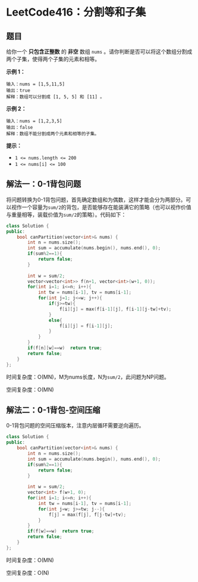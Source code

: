 # LeetCode416：分割等和子集

## 题目

给你一个 **只包含正整数** 的 **非空** 数组 `nums` 。请你判断是否可以将这个数组分割成两个子集，使得两个子集的元素和相等。

 

**示例 1：**

```
输入：nums = [1,5,11,5]
输出：true
解释：数组可以分割成 [1, 5, 5] 和 [11] 。
```

**示例 2：**

```
输入：nums = [1,2,3,5]
输出：false
解释：数组不能分割成两个元素和相等的子集。
```

**提示：**

- `1 <= nums.length <= 200`
- `1 <= nums[i] <= 100`

## 解法一：0-1背包问题

将问题转换为0-1背包问题，首先确定数组和为偶数，这样才能会分为两部分。可以视作一个容量为`sum/2`的背包，是否能够存在能装满它的策略（也可以视作价值与重量相等，装载价值为`sum/2`的策略）。代码如下：

```c++
class Solution {
public:
    bool canPartition(vector<int>& nums) {
        int n = nums.size();
        int sum = accumulate(nums.begin(), nums.end(), 0);
        if(sum%2==1){
            return false;
        }
        
        int w = sum/2;
        vector<vector<int>> f(n+1, vector<int>(w+1, 0));
        for(int i=1; i<=n; i++){
            int tw = nums[i-1], tv = nums[i-1];
            for(int j=1; j<=w; j++){
                if(j>=tw){
                    f[i][j] = max(f[i-1][j], f[i-1][j-tw]+tv);
                }
                else{
                    f[i][j] = f[i-1][j];
                }
            }
        }
        if(f[n][w]==w)  return true;
        return false;
    }
};
```

时间复杂度：O(MN)，M为nums长度，N为`sum/2`，此问题为NP问题。

空间复杂度：O(MN)



## 解法二：0-1背包-空间压缩

0-1背包问题的空间压缩版本，注意内层循环需要逆向遍历。

```c++
class Solution {
public:
    bool canPartition(vector<int>& nums) {
        int n = nums.size();
        int sum = accumulate(nums.begin(), nums.end(), 0);
        if(sum%2==1){
            return false;
        }
        
        int w = sum/2;
        vector<int> f(w+1, 0);
        for(int i=1; i<=n; i++){
            int tw = nums[i-1], tv = nums[i-1];
            for(int j=w; j>=tw; j--){
                f[j] = max(f[j], f[j-tw]+tv);
            }
        }
        if(f[w]==w)  return true;
        return false;
    }
};
```

时间复杂度：O(MN)

空间复杂度：O(N)

